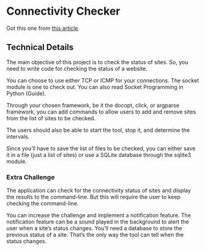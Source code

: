 # Connectivity Checker

Got this one from [this article](https://realpython.com/intermediate-python-project-ideas/).

## Technical Details

The main objective of this project is to check the status of sites. So, you need to write code for checking the status of a website.

You can choose to use either TCP or ICMP for your connections. The socket module is one to check out. You can also read Socket Programming in Python (Guide).

Through your chosen framework, be it the docopt, click, or argparse framework, you can add commands to allow users to add and remove sites from the list of sites to be checked.

The users should also be able to start the tool, stop it, and determine the intervals.

Since you’ll have to save the list of files to be checked, you can either save it in a file (just a list of sites) or use a SQLite database through the sqlite3 module.

### Extra Challenge

The application can check for the connectivity status of sites and display the results to the command-line. But this will require the user to keep checking the command-line.

You can increase the challenge and implement a notification feature. The notification feature can be a sound played in the background to alert the user when a site’s status changes. You’ll need a database to store the previous status of a site. That’s the only way the tool can tell when the status changes.